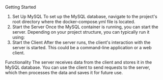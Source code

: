 Getting Started
1. Set Up MySQL
To set up the MySQL database, navigate to the project's root directory where the docker-compose.yml file is located.
2. Start the Server
Once the MySQL container is running, you can start the server. Depending on your project structure, you can typically run it using:
3. Start the Client
After the server runs, the client's interaction with the server is started. This could be a command-line application or a web client.

Functionality
The server receives data from the client and stores it in the MySQL database. You can use the client to send requests to the server, which then processes the data and saves it for future use.
